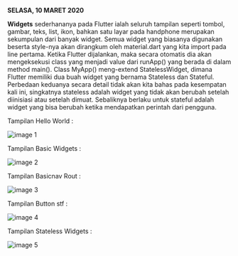  **SELASA, 10 MARET 2020**

 **Widgets** sederhananya pada Flutter ialah seluruh tampilan seperti tombol, gambar, teks, list, ikon, bahkan satu layar pada handphone merupakan sekumpulan dari banyak widget. Semua widget yang biasanya digunakan beserta style-nya akan dirangkum oleh material.dart yang kita import pada line pertama. Ketika Flutter dijalankan, maka secara otomatis dia akan mengeksekusi class yang menjadi value dari runApp() yang berada di dalam method main(). Class MyApp() meng-extend StatelessWidget, dimana Flutter memiliki dua buah widget yang bernama Stateless dan Stateful. Perbedaan keduanya secara detail tidak akan kita bahas pada kesempatan kali ini, singkatnya stateless adalah widget yang tidak akan berubah setelah diinisiasi atau setelah dimuat. Sebaliknya berlaku untuk stateful adalah widget yang bisa berubah ketika mendapatkan perintah dari pengguna.

 Tampilan Hello World :

 ![image 1](https://github.com/Nurul30/praxis-academy/blob/master/Novice/02-02/gambar1.jpeg)

 Tampilan Basic Widgets :

 ![image 2](https://github.com/Nurul30/praxis-academy/blob/master/Novice/02-02/gambar2.jpeg)

 Tampilan Basicnav Rout :

 ![image 3](https://github.com/Nurul30/praxis-academy/blob/master/Novice/02-02/gambar3.jpeg)

 Tampilan Button stf :

 ![image 4](https://github.com/Nurul30/praxis-academy/blob/master/Novice/02-02/gambar4.jpeg)

 Tampilan Stateless Widgets :

 ![image 5](https://github.com/Nurul30/praxis-academy/blob/master/Novice/02-02/gambar5.jpeg)

